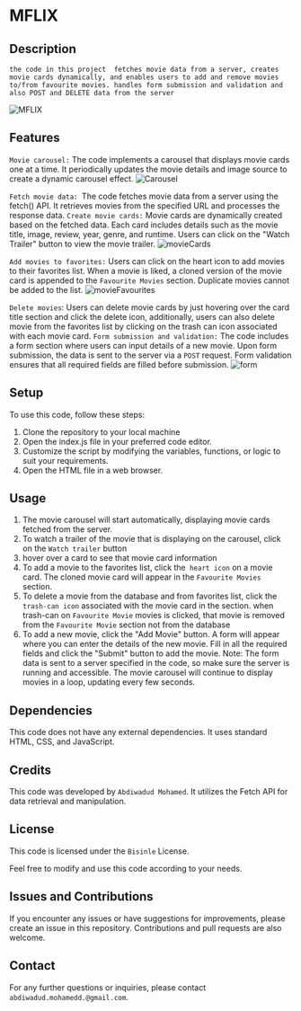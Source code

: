 # MFLIX

## Description

`the code in this project  fetches movie data from a server, creates movie cards dynamically, and enables users to add and remove movies to/from favourite movies. handles form submission and validation and also
POST and DELETE data from the server`

![MFLIX](https://github.com/Bisinle/Phase-1-Project-MFLIX/assets/121357281/e29b1fed-1abf-455d-89ce-754d9ea95093)




## Features

`Movie carousel:` The code implements a carousel that displays movie cards one at a time. It periodically updates the movie details and image source to create a dynamic carousel effect.
![Carousel](https://github.com/Bisinle/Phase-1-Project-MFLIX/assets/121357281/35685d14-dfea-4470-b7d1-a37872b3968d)




`Fetch movie data: `The code fetches movie data from a server using the fetch() API. It retrieves movies from the specified URL and processes the response data.
`Create movie cards:` Movie cards are dynamically created based on the fetched data. Each card includes details such as the movie title, image, review, year, genre, and runtime. Users can click on the "Watch Trailer" button to view the movie trailer.
![movieCards](https://github.com/Bisinle/Phase-1-Project-MFLIX/assets/121357281/e102260b-3468-4640-be9a-e8fa0223fbf5)




`Add movies to favorites:` Users can click on the heart icon to add movies to their favorites list. When a movie is liked, a cloned version of the movie card is appended to the `Favourite Movies` section. Duplicate movies cannot be added to the list.
![movieFavourites](https://github.com/Bisinle/Phase-1-Project-MFLIX/assets/121357281/67932f05-a450-4053-9f5e-b91ddb17e2c9)



`Delete movies`: Users can delete movie cards by just hovering over the card title section and click the delete icon, additionally, users can also delete movie from the favorites list by clicking on the trash can icon associated with each movie card.
`Form submission and validation:` The code includes a form section where users can input details of a new movie. Upon form submission, the data is sent to the server via a `POST` request. Form validation ensures that all required fields are filled before submission.
![form](https://github.com/Bisinle/Phase-1-Project-MFLIX/assets/121357281/4a5e1180-0bec-4bb5-9b37-56c34947e2df)




## Setup 
To use this code, follow these steps:

1. Clone the repository to your local machine
2. Open  the index.js file in your preferred code editor.
3. Customize the script by modifying the variables, functions, or logic to suit your requirements.
4. Open the HTML file in a web browser.
   
## Usage

1. The movie carousel will start automatically, displaying movie cards fetched from the server.
2.  To watch a trailer of the movie that is displaying on the carousel, click on the `Watch trailer` button
3. hover over a card to see that movie card information
4. To add a movie to the favorites list, click the` heart icon` on a movie card. The cloned movie card will appear in the `Favourite Movies` section.
5. To delete a movie from the database and from favorites list, click the `trash-can icon` associated with the movie card in the section. when trash-can on `Favourite Movie` movies is clicked, that movie is removed from the `Favourite Movie` section not from the database
6. To add a new movie, click the "Add Movie" button. A form will appear where you can enter the details of the new movie. Fill in all the required fields and click the "Submit" button to add the movie. Note: The form data is sent to a server specified in the code, so make sure the server is running and accessible.
   The movie carousel will continue to display movies in a loop, updating every few seconds.

## Dependencies

This code does not have any external dependencies. It uses standard HTML, CSS, and JavaScript.

## Credits

This code was developed by `Abdiwadud Mohamed`. It utilizes the Fetch API for data retrieval and manipulation.

## License

This code is licensed under the `Bisinle` License.

Feel free to modify and use this code according to your needs.

## Issues and Contributions

If you encounter any issues or have suggestions for improvements, please create an issue in this repository. Contributions and pull requests are also welcome.

## Contact

For any further questions or inquiries, please contact `abdiwadud.mohamedd.@gmail.com`.
